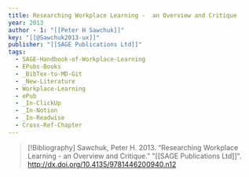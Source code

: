 ```yaml
---
title: Researching Workplace Learning -  an Overview and Critique
year: 2013
author - 1: "[[Peter H Sawchuk]]"
key: "[[@Sawchuk2013-ux]]"
publisher: "[[SAGE Publications Ltd]]"
tags:
  - SAGE-Handbook-of-Workplace-Learning
  - EPubs-Books
  - _BibTex-to-MD-Git
  - _New-Literature
  - Workplace-Learning
  - ePub
  - _In-ClickUp
  - _In-Notion
  - _In-Readwise
  - Cross-Ref-Chapter
---
```


> [!Bibliography]
> Sawchuk, Peter H. 2013. “Researching Workplace Learning -  an Overview and Critique.” "[[SAGE Publications Ltd]]". http://dx.doi.org/10.4135/9781446200940.n12